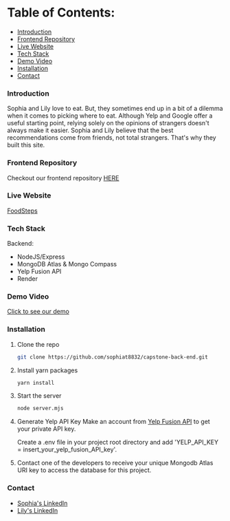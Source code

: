 # Table of Contents:
 - [Introduction](#intro)
 - [Frontend Repository](#frontend)
 - [Live Website](#website)
 - [Tech Stack](#tech-stack)
 - [Demo Video](#demo)
 - [Installation](#installation)
 - [Contact](#contact)
 
 <!-- headings -->

 <a id="intro"></a>
 ### Introduction
Sophia and Lily love to eat. But, they sometimes end up in a bit of a dilemma when it comes to picking where to eat. Although Yelp and Google offer a useful starting point, relying solely on the opinions of strangers doesn't always make it easier. Sophia and Lily believe that the best recommendations come from friends, not total strangers. That's why they built this site.

<a id="frontend"></a>
 ### Frontend Repository
 Checkout our frontend repository [HERE](https://github.com/liau11/front-end-capstone)

 <a id="website"></a>
 ### Live Website
 [FoodSteps](https://food-steps.netlify.app/)

<a id="tech-stack"></a>
 ### Tech Stack
  Backend:
  - NodeJS/Express
  - MongoDB Atlas & Mongo Compass
  - Yelp Fusion API
  - Render

 <a id="demo"></a>
 ### Demo Video
 [Click to see our demo](https://drive.google.com/file/d/1QqLnx8w8PGbPIReTJ3awOsdw970f2v4d/view?usp=sharing)

 <a id="installation"></a>
 ### Installation

1. Clone the repo
   ```sh
   git clone https://github.com/sophiat8832/capstone-back-end.git
   ```
2. Install yarn packages
   ```sh
   yarn install 
   ```
3. Start the server 
   ```sh
   node server.mjs
   ```
4. Generate Yelp API Key
   Make an account from [Yelp Fusion API](https://docs.developer.yelp.com/docs/fusion-intro) to get your private API key.
   <p>Create a .env file in your project root directory and add 'YELP_API_KEY = insert_your_yelp_fusion_API_key'.</p>
5. Contact one of the developers to receive your unique Mongodb Atlas URI key to access the database for this project.
   

 <a id="contact"></a>
### Contact 
- [Sophia's LinkedIn](https://www.linkedin.com/in/sophia-tran-a28405149/)
- [Lily's LinkedIn](https://www.linkedin.com/in/lilyau09/)
